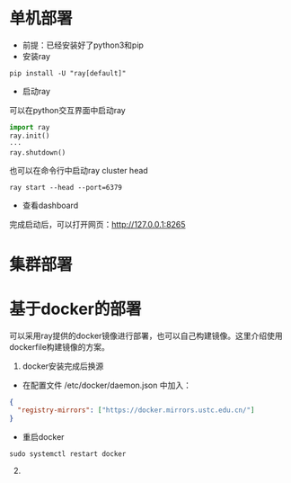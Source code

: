 # 单机部署
- 前提：已经安装好了python3和pip
- 安装ray
```shell
pip install -U "ray[default]"
```
- 启动ray

可以在python交互界面中启动ray
```python
import ray
ray.init()
···
ray.shutdown()
```
也可以在命令行中启动ray cluster head
```shell
ray start --head --port=6379
```
- 查看dashboard

完成启动后，可以打开网页：http://127.0.0.1:8265



# 集群部署


# 基于docker的部署
可以采用ray提供的docker镜像进行部署，也可以自己构建镜像。这里介绍使用dockerfile构建镜像的方案。

1. docker安装完成后换源

- 在配置文件 /etc/docker/daemon.json 中加入：

```json
{
  "registry-mirrors": ["https://docker.mirrors.ustc.edu.cn/"]
}
```
- 重启docker
```shell
sudo systemctl restart docker
```

2. 


